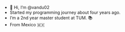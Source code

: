- 👋 Hi, I’m @vandu02
- Started my programming journey about four years ago. 
- I’m a 2nd year master student at TUM. :books:
- From Mexico :mexico:

<!---
vandu02/vandu02 is a ✨ special ✨ repository because its `README.md` (this file) appears on your GitHub profile.
You can click the Preview link to take a look at your changes.
--->
